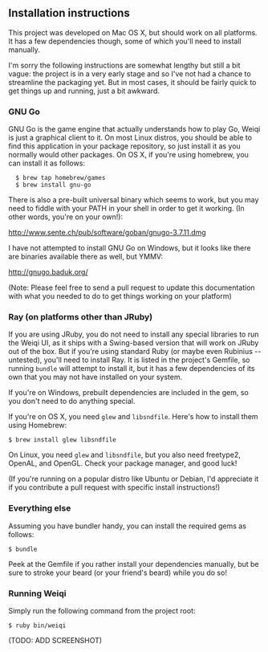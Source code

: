 ## Installation instructions

This project was developed on Mac OS X, but should work on 
all platforms. It has a few dependencies though, some of which you'll 
need to install manually.

I'm sorry the following instructions are somewhat lengthy but still a bit vague:
the project is in a very early stage and so I've not had a chance to streamline
the packaging yet. But in most cases, it should be fairly quick to get things up
and running, just a bit awkward.

### GNU Go

GNU Go is the game engine that actually understands how to play Go,
Weiqi is just a graphical client to it.  On most Linux distros, you should be
able to find this application in your package repository, so just install it as
you normally would other packages. On OS X, if you're using homebrew, you can
install it as follows:

```
  $ brew tap homebrew/games
  $ brew install gnu-go 
```

There is also a pre-built universal binary which seems to work, but you may need
to fiddle with your PATH in your shell in order to get it working. (In other
words, you're on your own!):

http://www.sente.ch/pub/software/goban/gnugo-3.7.11.dmg

I have not attempted to install GNU Go on Windows, but it looks like there are
binaries available there as well, but YMMV:

http://gnugo.baduk.org/

(Note: Please feel free to send a pull request to update this documentation
with what you needed to do to get things working on your platform)

### Ray (on platforms other than JRuby)

If you are using JRuby, you do not need to install any special libraries to run
the Weiqi UI, as it ships with a Swing-based version that will work on JRuby out
of the box. But if you're using standard Ruby (or maybe even Rubinius
-- untested), you'll need to install Ray. It is listed in the project's Gemfile,
so running `bundle` will attempt to install it, but it has a few dependencies
of its own that you may not have installed on your system.

If you're on Windows, prebuilt dependencies are included in the gem, so you
don't need to do anything special.

If you're on OS X, you need `glew` and `libsndfile`. Here's how to install them
using Homebrew:

```
$ brew install glew libsndfile
```

On Linux, you need `glew` and `libsndfile`, but you also need freetype2, OpenAL,
and OpenGL. Check your package manager, and good luck!

(If you're running on a popular distro like Ubuntu or Debian, I'd appreciate it
if you contribute a pull request with specific install instructions!)

### Everything else

Assuming you have bundler handy, you can install the required gems as follows:

```
$ bundle
```

Peek at the Gemfile if you rather install your dependencies manually, but be
sure to stroke your beard (or your friend's beard) while you do so!

### Running Weiqi

Simply run the following command from the project root:

```
$ ruby bin/weiqi
```

(TODO: ADD SCREENSHOT)
